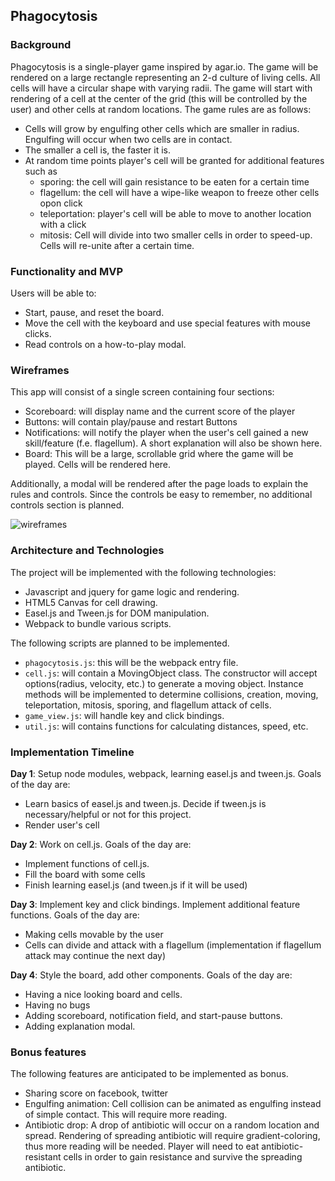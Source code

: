 ## Phagocytosis

### Background

Phagocytosis is a single-player game inspired by agar.io. The game will be rendered on a large rectangle representing an 2-d culture of living cells. All cells will have a circular shape with varying radii. The game will start with rendering of a cell at the center of the grid (this will be controlled by the user) and other cells at random locations. The game rules are as follows:

- Cells will grow by engulfing other cells which are smaller in radius. Engulfing will occur when two cells are in contact.
- The smaller a cell is, the faster it is.
- At random time points player's cell will be granted for additional features such as
  - sporing: the cell will gain resistance to be eaten for a certain time
  - flagellum: the cell will have a wipe-like weapon to freeze other cells opon click
  - teleportation: player's cell will be able to move to another location with a click
  - mitosis: Cell will divide into two smaller cells in order to speed-up. Cells will re-unite after a certain time.

### Functionality and MVP

Users will be able to:
- Start, pause, and reset the board.
- Move the cell with the keyboard and use special features with mouse clicks.
- Read controls on a how-to-play modal.

### Wireframes

This app will consist of a single screen containing four sections:
- Scoreboard: will display name and the current score of the player
- Buttons: will contain play/pause and restart Buttons
- Notifications: will notify the player when the user's cell gained a new skill/feature (f.e. flagellum). A short explanation will also be shown here.
- Board: This will be a large, scrollable grid where the game will be played. Cells will be rendered here.

Additionally, a modal will be rendered after the page loads to explain the rules and controls. Since the controls be easy to remember, no additional controls section is planned.

![wireframes](/wireframes/wireframe.png)

### Architecture and Technologies

The project will be implemented with the following technologies:

- Javascript and jquery for game logic and rendering.
- HTML5 Canvas for cell drawing.
- Easel.js and Tween.js for DOM manipulation.
- Webpack to bundle various scripts.

The following scripts are planned to be implemented.

- `phagocytosis.js`: this will be the webpack entry file.
- `cell.js`: will contain a MovingObject class. The constructor will accept options(radius, velocity, etc.) to generate a moving object. Instance methods will be implemented to determine collisions, creation, moving, teleportation, mitosis, sporing, and flagellum attack of cells.
- `game_view.js`: will handle key and click bindings.
- `util.js`: will contains functions for calculating distances, speed, etc.

### Implementation Timeline

**Day 1**: Setup node modules, webpack, learning easel.js and tween.js. Goals of the day are:

- Learn basics of easel.js and tween.js. Decide if tween.js is necessary/helpful or not for this project.
- Render user's cell

**Day 2**: Work on cell.js. Goals of the day are:

- Implement functions of cell.js.
- Fill the board with some cells
- Finish learning easel.js (and tween.js if it will be used)

**Day 3**: Implement key and click bindings. Implement additional feature functions. Goals of the day are:

- Making cells movable by the user
- Cells can divide and attack with a flagellum (implementation if flagellum attack may continue the next day)

**Day 4**: Style the board, add other components. Goals of the day are:
- Having a nice looking board and cells.
- Having no bugs
- Adding scoreboard, notification field, and start-pause buttons.
- Adding explanation modal.

### Bonus features
The following features are anticipated to be implemented as bonus.
- Sharing score on facebook, twitter
- Engulfing animation: Cell collision can be animated as engulfing instead of simple contact. This will require more reading.
- Antibiotic drop: A drop of antibiotic will occur on a random location and spread. Rendering of spreading antibiotic will require gradient-coloring, thus more reading will be needed. Player will need to eat antibiotic-resistant cells in order to gain resistance and survive the spreading antibiotic.   
